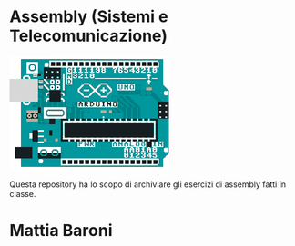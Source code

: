 # Assembly (Sistemi e Telecomunicazione)

![gif di un arduino (ok?)](g2.gif)

Questa repository ha lo scopo di archiviare gli esercizi di assembly fatti in classe.

# Mattia Baroni
